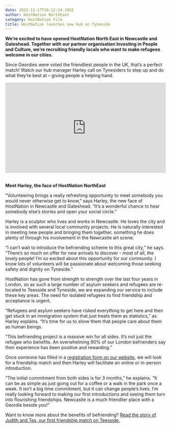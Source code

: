 ```yaml
---
date: 2021-11-17T16:12:24.192Z
author: HostNation NorthEast
category: HostNation Film
title: HostNation launches new hub on Tyneside
---
```

**We’re excited to have opened HostNation North East in Newcastle and Gateshead. Together with our partner organisation Investing in People and Culture, we’re recruiting friendly locals who want to make refugees welcome in our cities.**

Since Geordies were voted the friendliest people in the UK, that’s a perfect match! Watch our hub manager Harley call on Tynesiders to step up and do what they’re best at – giving people a helping hand.

<div style="max-width:600px;margin:0 auto"><div style="position:relative;padding-bottom:56.25%"><iframe src="https://player.vimeo.com/video/646949561?title=0&amp;byline=0&amp;portrait=0" frameBorder="0" allowfullscreen="" style="position:absolute;top:0;left:0;width:100%;height:100%"></iframe></div></div>

\
**Meet Harley, the face of HostNation NorthEast**

“Volunteering brings a really refreshing opportunity to meet somebody you would never otherwise get to know,” says Harley, the new face of HostNation in Newcastle and Gateshead. “It’s a wonderful chance to hear somebody else’s stories and open your social circle.” <!-- end -->

Harley is a sculptor who lives and works in Newcastle. He loves the city and is involved with several local community projects. He is naturally interested in meeting new people and bringing them together, something he does plenty of through his involvement in the Newcastle art scene. 

“I can’t wait to introduce the befriending scheme to this great city,” he says. “There’s so much on offer for new arrivals to discover - most of all, the lovely people! I’m so excited about this opportunity for our community. I know lots of volunteers will be passionate about welcoming those seeking safety and dignity on Tyneside.” 

HostNation has gone from strength to strength over the last four years in London, so as such a large number of asylum seekers and refugees are re-located to Teesside and Tyneside, we are expanding our service to include these key areas. The need for isolated refugees to find friendship and acceptance is urgent.

“Refugees and asylum seekers have risked everything to get here and then get  stuck in an immigration system that just treats them as statistics,” as Harley explains. “It’s time for us to show them that people care about them as human beings.

“This befriending project is a massive win for all sides. It’s not just the refugee who benefits. An overwhelming 90% of our London befrienders say their experience has been positive and rewarding.” 

Once someone has filled in a [registration form on our website](https://www.hostnation.org.uk/befriend), we will look for a friendship match and then Harley will facilitate an online or in-person introduction. 

“The initial commitment from both sides is for 3 months,” he explains. “It can be as simple as just going out for a coffee or a walk in the park once a week. It isn’t a big time commitment, but it can change people’s lives. I’m really looking forward to making our first introductions and seeing them turn into flourishing friendships. Newcastle is a much friendlier place with a Geordie beside you!”

Want to know more about the benefits of befriending? [Read the story of Judith and Tes, our first friendship match on Teesside.](https://www.hostnation.org.uk/stories/the-primary-school-head-and-the-eritrean-teessider)